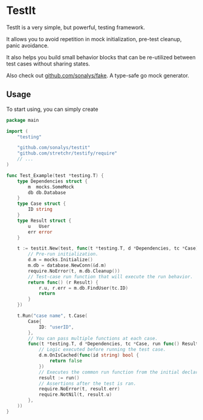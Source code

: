 # TestIt

TestIt is a very simple, but powerful, testing framework.

It allows you to avoid repetition in mock initialization, pre-test cleanup, panic avoidance.

It also helps you build small behavior blocks that can be re-utilized between test cases without sharing states.

Also check out [github.com/sonalys/fake](https://github.com/sonalys/fake). A type-safe go mock generator.

## Usage

To start using, you can simply create

```go
package main

import (
	"testing"

	"github.com/sonalys/testit"
	"github.com/stretchr/testify/require"
	// ...
)

func Test_Example(test *testing.T) {
	type Dependencies struct {
		m  mocks.SomeMock
		db db.Database
	}
	type Case struct {
		ID string
	}
	type Result struct {
		u   User
		err error
	}

	t := testit.New(test, func(t *testing.T, d *Dependencies, tc *Case) func() (r Result) {
		// Pre-run initialization.
		d.m = mocks.Initialize()
		m.db = database.NewConn(&d.m)
		require.NoError(t, m.db.Cleanup())
		// Test-case run function that will execute the run behavior.
		return func() (r Result) {
			r.u, r.err = m.db.FindUser(tc.ID)
			return
		}
	})

	t.Run("case name", t.Case(
		Case{
			ID: "userID",
		},
		// You can pass multiple functions at each case.
		func(t *testing.T, d *Dependencies, tc *Case, run func() Result) {
			// Logic executed before running the test case.
			d.m.OnIsCached(func(id string) bool {
				return false
			})
			// Executes the common run function from the initial declaration.
			result := run()
			// Assertions after the test is ran.
			require.NoError(t, result.err)
			require.NotNil(t, result.u)
		},
	))
}

```